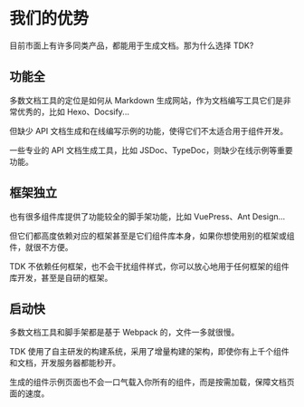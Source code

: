 # 我们的优势
目前市面上有许多同类产品，都能用于生成文档。那为什么选择 TDK?

## 功能全
多数文档工具的定位是如何从 Markdown 生成网站，作为文档编写工具它们是非常优秀的，比如 Hexo、Docsify...

但缺少 API 文档生成和在线编写示例的功能，使得它们不太适合用于组件开发。

一些专业的 API 文档生成工具，比如 JSDoc、TypeDoc，则缺少在线示例等重要功能。

## 框架独立
也有很多组件库提供了功能较全的脚手架功能，比如 VuePress、Ant Design...

但它们都高度依赖对应的框架甚至是它们组件库本身，如果你想使用别的框架或组件，就很不方便。

TDK 不依赖任何框架，也不会干扰组件样式，你可以放心地用于任何框架的组件库开发，甚至是自研的框架。

## 启动快
多数文档工具和脚手架都是基于 Webpack 的，文件一多就很慢。

TDK 使用了自主研发的构建系统，采用了增量构建的架构，即使你有上千个组件和文档，开发服务器都能秒开。

生成的组件示例页面也不会一口气载入你所有的组件，而是按需加载，保障文档页面的速度。